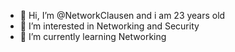 - 👋 Hi, I’m @NetworkClausen and i am 23 years old
- 👀 I’m interested in Networking and Security
- 🌱 I’m currently learning Networking 
